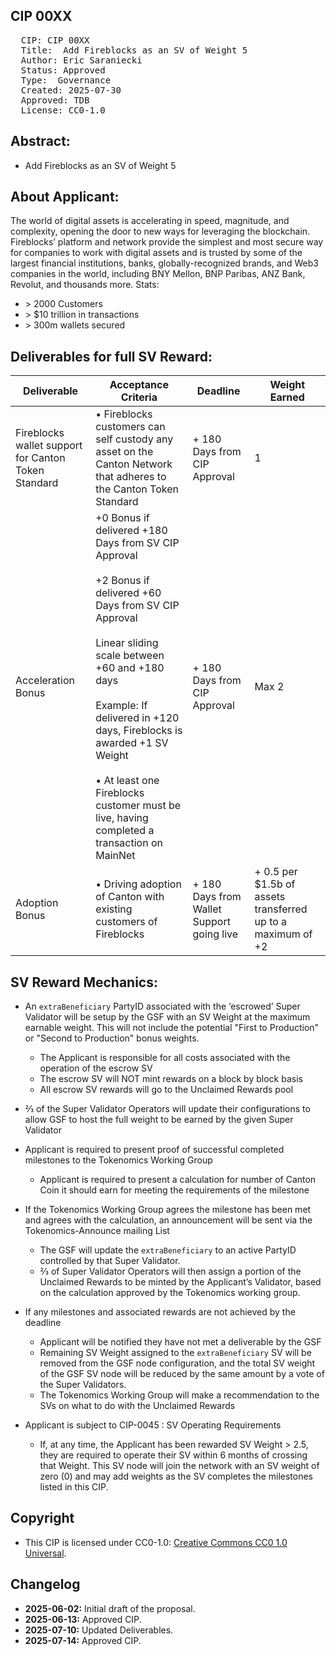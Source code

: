 ## CIP 00XX

<pre>
  CIP: CIP 00XX
  Title:  Add Fireblocks as an SV of Weight 5
  Author: Eric Saraniecki
  Status: Approved  
  Type:  Governance
  Created: 2025-07-30
  Approved: TDB
  License: CC0-1.0
</pre>

## Abstract:

* Add Fireblocks as an SV of Weight 5

## About Applicant:

The world of digital assets is accelerating in speed, magnitude, and complexity, opening the door to new ways for leveraging the blockchain. Fireblocks’ platform and network provide the simplest and most secure way for companies to work with digital assets and is trusted by some of the largest financial institutions, banks, globally-recognized brands, and Web3 companies in the world, including BNY Mellon, BNP Paribas, ANZ Bank, Revolut, and thousands more.
Stats:
* \> 2000 Customers
* \> $10 trillion in transactions
* \> 300m wallets secured 


## Deliverables for full SV Reward:

| Deliverable | Acceptance Criteria | Deadline | Weight Earned |
|-------------|---------------------|----------|---------------|
| Fireblocks wallet support for Canton Token Standard | • Fireblocks customers can self custody any asset on the Canton Network that adheres to the Canton Token Standard | + 180 Days from CIP Approval | 1 |
| Acceleration Bonus |  +0 Bonus if delivered +180 Days from SV CIP Approval <br> <br>   +2 Bonus if delivered +60 Days from SV CIP Approval <br> <br>  Linear sliding scale between +60 and +180 days  <br>  <br> Example: If delivered in +120 days, Fireblocks is awarded +1 SV Weight <br> <br> • At least one Fireblocks customer must be live, having completed a transaction on MainNet| + 180 Days from CIP Approval| Max 2 |
| Adoption Bonus| • Driving adoption of Canton with existing customers of Fireblocks  | + 180 Days from Wallet Support going live | + 0.5 per $1.5b of assets transferred up to a maximum of +2 |

## SV Reward Mechanics: 
* An `extraBeneficiary` PartyID associated with the ‘escrowed’ Super Validator will be setup by the GSF with an SV Weight at the maximum earnable weight. This will not include the potential "First to Production" or "Second to Production" bonus weights. 
    * The Applicant is responsible for all costs associated with the operation of the escrow SV
    * The escrow SV will NOT mint rewards on a block by block basis
    * All escrow SV rewards will go to the Unclaimed Rewards pool
* ⅔ of the Super Validator Operators will update their configurations to allow GSF to host the full weight to be earned by the given Super Validator
* Applicant is required to present proof of successful completed milestones to the Tokenomics Working Group
    * Applicant is required to present a calculation for number of Canton Coin it should earn for meeting the requirements of the milestone
* If the Tokenomics Working Group agrees the milestone has been met and agrees with the calculation, an announcement will be sent via the Tokenomics-Announce mailing List
    * The GSF will update the `extraBeneficiary` to an active PartyID controlled by that Super Validator. 
    * ⅔ of Super Validator Operators will then assign a portion of the Unclaimed Rewards to be minted by the Applicant’s Validator, based on the calculation approved by the Tokenomics working group.
   
* If any milestones and associated rewards are not achieved by the deadline
    * Applicant will be notified they have not met a deliverable by the GSF 
    * Remaining SV Weight assigned to the `extraBeneficiary` SV will be removed from the GSF node configuration, and the total SV weight of the GSF SV node will be reduced by the same amount by a vote of the Super Validators.
    * The Tokenomics Working Group will make a recommendation to the SVs on what to do with the Unclaimed Rewards 
* Applicant is subject to CIP-0045 : SV Operating Requirements
    * If, at any time, the Applicant has been rewarded SV Weight > 2.5, they are required to operate their SV within 6 months of crossing that Weight. This SV node will join the network with an SV weight of zero (0) and may add weights as the SV completes the milestones listed in this CIP.


## Copyright

* This CIP is licensed under CC0-1.0: [Creative Commons CC0 1.0 Universal](https://creativecommons.org/publicdomain/zero/1.0/).

## Changelog

* **2025-06-02:** Initial draft of the proposal.
* **2025-06-13:** Approved CIP.
* **2025-07-10:** Updated Deliverables.
* **2025-07-14:** Approved CIP.



